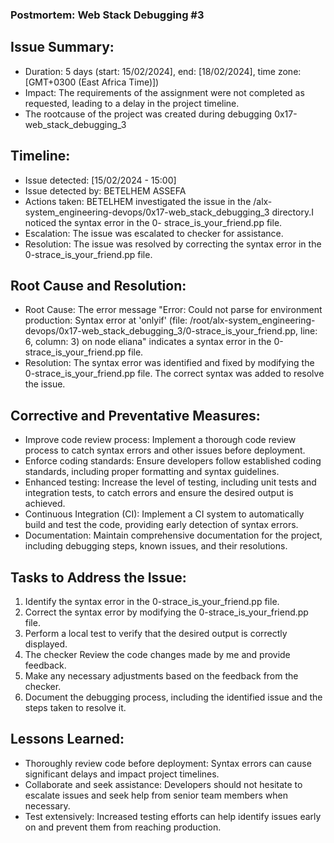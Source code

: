 ### Postmortem: Web Stack Debugging #3

## Issue Summary:

  * Duration: 5 days (start: 15/02/2024], end: [18/02/2024], time zone: [GMT+0300 (East Africa Time)])
  * Impact: The requirements of the assignment were not completed as requested, leading to a delay in the project timeline.
  * The rootcause of the project was created during debugging 0x17-web_stack_debugging_3

## Timeline:

  * Issue detected: [15/02/2024 - 15:00]
  * Issue detected by: BETELHEM ASSEFA
  * Actions taken: BETELHEM investigated the issue in the /alx-system_engineering-devops/0x17-web_stack_debugging_3 directory.I noticed the syntax error in the 0-  strace_is_your_friend.pp file.
  * Escalation: The issue was escalated to checker for assistance.
  * Resolution: The issue was resolved by correcting the syntax error in the 0-strace_is_your_friend.pp file.

## Root Cause and Resolution:

  * Root Cause: The error message "Error: Could not parse for environment production: Syntax error at 'onlyif' (file: /root/alx-system_engineering-devops/0x17-web_stack_debugging_3/0-strace_is_your_friend.pp, line: 6, column: 3) on node eliana" indicates a syntax error in the 0-strace_is_your_friend.pp file.
  * Resolution: The syntax error was identified and fixed by modifying the 0-strace_is_your_friend.pp file. The correct syntax was added to resolve the issue.

## Corrective and Preventative Measures:

  * Improve code review process: Implement a thorough code review process to catch syntax errors and other issues before deployment.
  * Enforce coding standards: Ensure developers follow established coding standards, including proper formatting and syntax guidelines.
  * Enhanced testing: Increase the level of testing, including unit tests and integration tests, to catch errors and ensure the desired output is achieved.
  * Continuous Integration (CI): Implement a CI system to automatically build and test the code, providing early detection of syntax errors.
  * Documentation: Maintain comprehensive documentation for the project, including debugging steps, known issues, and their resolutions.

## Tasks to Address the Issue:

1. Identify the syntax error in the 0-strace_is_your_friend.pp file. 
2. Correct the syntax error by modifying the 0-strace_is_your_friend.pp file.
3. Perform a local test to verify that the desired output is correctly displayed.
4. The checker Review the code changes made by me and provide feedback.
5. Make any necessary adjustments based on the feedback from the checker.
6. Document the debugging process, including the identified issue and the steps taken to resolve it.

## Lessons Learned:

  * Thoroughly review code before deployment: Syntax errors can cause significant delays and impact project timelines.
  * Collaborate and seek assistance: Developers should not hesitate to escalate issues and seek help from senior team members when necessary.
  * Test extensively: Increased testing efforts can help identify issues early on and prevent them from reaching production.
